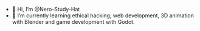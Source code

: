- 👋 Hi, I’m @Nero-Study-Hat
- 🌱 I’m currently learning ethical hacking, web development, 3D animation with Blender and game development with Godot.

<!---
Nero-Study-Hat/Nero-Study-Hat is a ✨ special ✨ repository because its `README.md` (this file) appears on your GitHub profile.
You can click the Preview link to take a look at your changes.
--->
